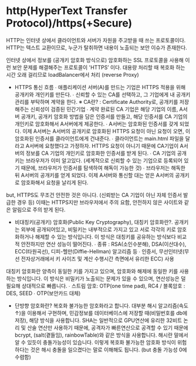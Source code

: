 # http(HyperText Transfer Protocol)/https(+Secure)
HTTP는 인터넷 상에서 클라이언트와 서버가 자원을 주고받을 때 쓰는 프로토콜이다. HTTP는 텍스트 교환이므로, 누군가 탈취하면 내용이 노출되는 보안 이슈가 존재한다.

인터넷 상에서 정보를 (공개키 암호화 방식으로) 암호화하는 SSL 프로토콜을 사용해 이런 보안 문제를 해결해주는 프로토콜이 'HTTPS’ 이다.
대용량 처리할 때 복호화 하는 시간 오래 걸리므로 loadBalancer에서 처리 (reverse Proxy)

+ HTTPS 통신 흐름
∙ 애플리케이션 서버(A)를 만드는 기업은 HTTPS 적용을 위해 공개키와 개인키를 만든다.
∙ 신뢰할 수 있는 CA를 선택하고, 그 기업에게 내 공개키 관리를 부탁하며 계약을 한다.
※ CA란? : Certificate Authority로, 공개키를 저장해주는 신뢰성이 검증된 민간기업
∙ 계약 완료된 CA 기업은 해당 기업의 이름, A서버 공개키, 공개키 암호화 방법을 담은 인증서를 만들고, 해당 인증서를 CA 기업의 개인키로 암호화해서 A서버에게 제공한다.
∙ A서버는 암호화된 인증서를 갖게 되었다. 이제 A서버는 A서버의 공개키로 암호화된 HTTPS 요청이 아닌 요청이 오면, 이 암호화된 인증서를 클라이언트에게 건내준다.
∙ 클라이언트는 main.html 파일을 달라고 A서버에 요청했다고 가정하자. HTTPS 요청이 아니기 때문에 CA기업이 A서버의 정보를 CA 기업의 개인키로 암호화한 인증서를 받게 된다.
∙ CA 기업의 공개키는 브라우저가 이미 알고있다. (세계적으로 신뢰할 수 있는 기업으로 등록되어 있기 때문에, 브라우저가 인증서를 탐색하여 해독이 가능한 것)
∙ 브라우저는 해독한 뒤 A서버의 공개키를 얻게 되었다. 이제 A서버와 통신할 대는 얻은 A서버의 공개키로 암호화해서 요청을 날리게 된다.

but, HTTPS도 무조건 안전한 것은 아니다. (신뢰받는 CA 기업이 아닌 자체 인증서 발급한 경우 등) 이때는 HTTPS지만 브라우저에서 주의 요함, 안전하지 않은 사이트와 같은 알림으로 주의 받게 된다.

+ 비대칭키(공개키) 암호화(Public Key Cryptography), 대칭키 암호화란?.
공개키는 외부에 공개되어있고, 비밀키는 내부적으로 가지고 있고 서로 각각의 키로 암호화하거나 해제할 수 있는 방식입니다. 이 방식은 대칭키를 공유하는 방식보다 비교적 안전하지만 연산 성능이 떨어진다.
∙ 종류 : RSA(소인수분해), DSA(이산대수), ECC(타원곡선), 디피-헬만(Diffie-Hellman) 알고리즘 등
∙ 인증서, 무선인터넷(무선 전자상거래에서 키 사이즈 및 계산 수행시간 측면에서 유리한 ECC) 사용

대칭키 암호화란 양측이 동일한 키를 가지고 있으며, 암호화와 해제에 동일한 키를 사용하는 방식입니다. 이 방식은 비밀키가 노출되는 문제가 있을 수 있으며, 연산성능은 덜 필요해 상대적으로 빠릅니다.
∙ 스트림 암호: OTP(one time pad), RC4 / 블록암호 : DES, SEED
∙ OTP(보안카드 대체)

+ 단방향 암호화란?
복호화 불가능한 암호화라고 합니다. 대부분 해시 알고리즘(속도↑)을 이용해서 구현하며, 민감정보를 데이터베이스에 저장할 때(비밀번호를 db에 저장), 해당 방식을 사용합니다.
 SHA는 일반적으로 GPU연산에 유리한 32비트 논리 및 산술 연산만 사용하기 때문에, 공격자가 빠른연산으로 공격할 수 있기 때문에 bcrypt, (salt(곁들임), rainbowTable)와 같은 방식을 사용합니다.
해시란 말에서 알 수 있듯이 충돌가능성이 있습니다. 이렇게 복호화 불가능한 암호화 방식이 위험하다는 것은 해시 충돌을 일으켰다는 말로 이해해도 됩니다. (but 충돌 가능성 0에 수렴함)
